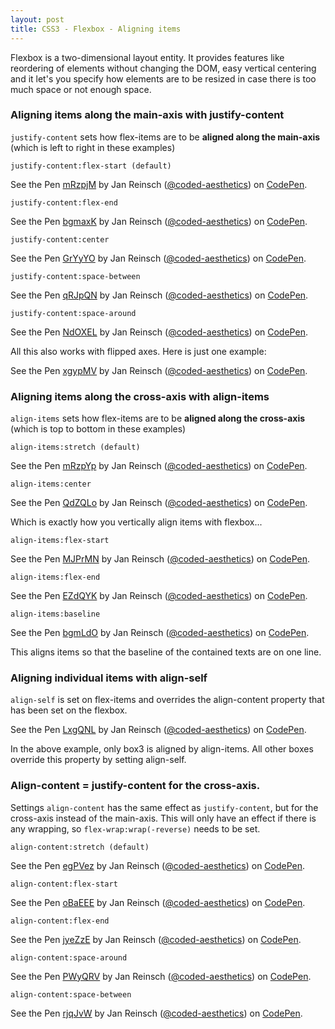 ```yaml
---
layout: post
title: CSS3 - Flexbox - Aligning items
---
```


<div class="message">
  Flexbox is a two-dimensional layout entity. It provides features like reordering of elements without changing the DOM,
  easy vertical centering and it let's you specify how elements are to be resized in case there is too much space or not enough space.
</div>

### Aligning items along the main-axis with justify-content

`justify-content` sets how flex-items are to be **aligned along the main-axis** (which is left to right in these examples)

`justify-content:flex-start (default)`
<p data-height="171" data-theme-id="0" data-slug-hash="mRzpjM" data-default-tab="css,result" data-user="coded-aesthetics" data-embed-version="2" data-pen-title="mRzpjM" class="codepen">See the Pen <a href="http://codepen.io/coded-aesthetics/pen/mRzpjM/">mRzpjM</a> by Jan Reinsch (<a href="http://codepen.io/coded-aesthetics">@coded-aesthetics</a>) on <a href="http://codepen.io">CodePen</a>.</p>
<script async src="https://production-assets.codepen.io/assets/embed/ei.js"></script>

`justify-content:flex-end`
<p data-height="171" data-theme-id="0" data-slug-hash="bgmaxK" data-default-tab="css,result" data-user="coded-aesthetics" data-embed-version="2" data-pen-title="bgmaxK" class="codepen">See the Pen <a href="http://codepen.io/coded-aesthetics/pen/bgmaxK/">bgmaxK</a> by Jan Reinsch (<a href="http://codepen.io/coded-aesthetics">@coded-aesthetics</a>) on <a href="http://codepen.io">CodePen</a>.</p>
<script async src="https://production-assets.codepen.io/assets/embed/ei.js"></script>

`justify-content:center`
<p data-height="157" data-theme-id="0" data-slug-hash="GrYyYO" data-default-tab="css,result" data-user="coded-aesthetics" data-embed-version="2" data-pen-title="GrYyYO" class="codepen">See the Pen <a href="http://codepen.io/coded-aesthetics/pen/GrYyYO/">GrYyYO</a> by Jan Reinsch (<a href="http://codepen.io/coded-aesthetics">@coded-aesthetics</a>) on <a href="http://codepen.io">CodePen</a>.</p>
<script async src="https://production-assets.codepen.io/assets/embed/ei.js"></script>

`justify-content:space-between`
<p data-height="173" data-theme-id="0" data-slug-hash="qRJpQN" data-default-tab="css,result" data-user="coded-aesthetics" data-embed-version="2" data-pen-title="qRJpQN" class="codepen">See the Pen <a href="http://codepen.io/coded-aesthetics/pen/qRJpQN/">qRJpQN</a> by Jan Reinsch (<a href="http://codepen.io/coded-aesthetics">@coded-aesthetics</a>) on <a href="http://codepen.io">CodePen</a>.</p>
<script async src="https://production-assets.codepen.io/assets/embed/ei.js"></script>

`justify-content:space-around`
<p data-height="169" data-theme-id="0" data-slug-hash="NdOXEL" data-default-tab="css,result" data-user="coded-aesthetics" data-embed-version="2" data-pen-title="NdOXEL" class="codepen">See the Pen <a href="http://codepen.io/coded-aesthetics/pen/NdOXEL/">NdOXEL</a> by Jan Reinsch (<a href="http://codepen.io/coded-aesthetics">@coded-aesthetics</a>) on <a href="http://codepen.io">CodePen</a>.</p>
<script async src="https://production-assets.codepen.io/assets/embed/ei.js"></script>

All this also works with flipped axes. Here is just one example:
<p data-height="272" data-theme-id="0" data-slug-hash="xgypMV" data-default-tab="css,result" data-user="coded-aesthetics" data-embed-version="2" data-pen-title="xgypMV" class="codepen">See the Pen <a href="http://codepen.io/coded-aesthetics/pen/xgypMV/">xgypMV</a> by Jan Reinsch (<a href="http://codepen.io/coded-aesthetics">@coded-aesthetics</a>) on <a href="http://codepen.io">CodePen</a>.</p>
<script async src="https://production-assets.codepen.io/assets/embed/ei.js"></script>

### Aligning items along the cross-axis with align-items

`align-items` sets how flex-items are to be **aligned along the cross-axis** (which is top to bottom in these examples)

`align-items:stretch (default)`
<p data-height="265" data-theme-id="0" data-slug-hash="mRzpYp" data-default-tab="css,result" data-user="coded-aesthetics" data-embed-version="2" data-pen-title="mRzpYp" class="codepen">See the Pen <a href="http://codepen.io/coded-aesthetics/pen/mRzpYp/">mRzpYp</a> by Jan Reinsch (<a href="http://codepen.io/coded-aesthetics">@coded-aesthetics</a>) on <a href="http://codepen.io">CodePen</a>.</p>
<script async src="https://production-assets.codepen.io/assets/embed/ei.js"></script>

`align-items:center`
<p data-height="265" data-theme-id="0" data-slug-hash="PWyQoa" data-default-tab="css,result" data-user="coded-aesthetics" data-embed-version="2" data-pen-title="QdZQLo" class="codepen">See the Pen <a href="http://codepen.io/coded-aesthetics/pen/QdZQLo/">QdZQLo</a> by Jan Reinsch (<a href="http://codepen.io/coded-aesthetics">@coded-aesthetics</a>) on <a href="http://codepen.io">CodePen</a>.</p>
<script async src="https://production-assets.codepen.io/assets/embed/ei.js"></script>
Which is exactly how you vertically align items with flexbox...

`align-items:flex-start`
<p data-height="265" data-theme-id="0" data-slug-hash="MJPrMN" data-default-tab="css,result" data-user="coded-aesthetics" data-embed-version="2" data-pen-title="MJPrMN" class="codepen">See the Pen <a href="http://codepen.io/coded-aesthetics/pen/MJPrMN/">MJPrMN</a> by Jan Reinsch (<a href="http://codepen.io/coded-aesthetics">@coded-aesthetics</a>) on <a href="http://codepen.io">CodePen</a>.</p>
<script async src="https://production-assets.codepen.io/assets/embed/ei.js"></script>

`align-items:flex-end`
<p data-height="265" data-theme-id="0" data-slug-hash="EZdQYK" data-default-tab="css,result" data-user="coded-aesthetics" data-embed-version="2" data-pen-title="EZdQYK" class="codepen">See the Pen <a href="http://codepen.io/coded-aesthetics/pen/EZdQYK/">EZdQYK</a> by Jan Reinsch (<a href="http://codepen.io/coded-aesthetics">@coded-aesthetics</a>) on <a href="http://codepen.io">CodePen</a>.</p>
<script async src="https://production-assets.codepen.io/assets/embed/ei.js"></script>

`align-items:baseline`
<p data-height="265" data-theme-id="0" data-slug-hash="bgmLdO" data-default-tab="css,result" data-user="coded-aesthetics" data-embed-version="2" data-pen-title="bgmLdO" class="codepen">See the Pen <a href="http://codepen.io/coded-aesthetics/pen/bgmLdO/">bgmLdO</a> by Jan Reinsch (<a href="http://codepen.io/coded-aesthetics">@coded-aesthetics</a>) on <a href="http://codepen.io">CodePen</a>.</p>
<script async src="https://production-assets.codepen.io/assets/embed/ei.js"></script>
This aligns items so that the baseline of the contained texts are on one line.

### Aligning individual items with align-self

`align-self` is set on flex-items and overrides the align-content property that has been set on the flexbox.
<p data-height="228" data-theme-id="0" data-slug-hash="LxgQNL" data-default-tab="css,result" data-user="coded-aesthetics" data-embed-version="2" data-pen-title="LxgQNL" class="codepen">See the Pen <a href="http://codepen.io/coded-aesthetics/pen/LxgQNL/">LxgQNL</a> by Jan Reinsch (<a href="http://codepen.io/coded-aesthetics">@coded-aesthetics</a>) on <a href="http://codepen.io">CodePen</a>.</p>
<script async src="https://production-assets.codepen.io/assets/embed/ei.js"></script>
In the above example, only box3 is aligned by align-items. All other boxes override this property by setting align-self.

### Align-content = justify-content for the cross-axis.
Settings `align-content` has the same effect as `justify-content`, but for the cross-axis instead of the main-axis.
This will only have an effect if there is any wrapping, so `flex-wrap:wrap(-reverse)` needs to be set.

`align-content:stretch (default)`
<p data-height="265" data-theme-id="0" data-slug-hash="egPVez" data-default-tab="css,result" data-user="coded-aesthetics" data-embed-version="2" data-pen-title="egPVez" class="codepen">See the Pen <a href="http://codepen.io/coded-aesthetics/pen/egPVez/">egPVez</a> by Jan Reinsch (<a href="http://codepen.io/coded-aesthetics">@coded-aesthetics</a>) on <a href="http://codepen.io">CodePen</a>.</p>
<script async src="https://production-assets.codepen.io/assets/embed/ei.js"></script>

`align-content:flex-start`
<p data-height="265" data-theme-id="0" data-slug-hash="oBaEEE" data-default-tab="css,result" data-user="coded-aesthetics" data-embed-version="2" data-pen-title="oBaEEE" class="codepen">See the Pen <a href="http://codepen.io/coded-aesthetics/pen/oBaEEE/">oBaEEE</a> by Jan Reinsch (<a href="http://codepen.io/coded-aesthetics">@coded-aesthetics</a>) on <a href="http://codepen.io">CodePen</a>.</p>
<script async src="https://production-assets.codepen.io/assets/embed/ei.js"></script>

`align-content:flex-end`
<p data-height="265" data-theme-id="0" data-slug-hash="jyeZzE" data-default-tab="css,result" data-user="coded-aesthetics" data-embed-version="2" data-pen-title="jyeZzE" class="codepen">See the Pen <a href="http://codepen.io/coded-aesthetics/pen/jyeZzE/">jyeZzE</a> by Jan Reinsch (<a href="http://codepen.io/coded-aesthetics">@coded-aesthetics</a>) on <a href="http://codepen.io">CodePen</a>.</p>
<script async src="https://production-assets.codepen.io/assets/embed/ei.js"></script>

`align-content:space-around`
<p data-height="232" data-theme-id="0" data-slug-hash="PWyQRV" data-default-tab="css,result" data-user="coded-aesthetics" data-embed-version="2" data-pen-title="PWyQRV" class="codepen">See the Pen <a href="http://codepen.io/coded-aesthetics/pen/PWyQRV/">PWyQRV</a> by Jan Reinsch (<a href="http://codepen.io/coded-aesthetics">@coded-aesthetics</a>) on <a href="http://codepen.io">CodePen</a>.</p>
<script async src="https://production-assets.codepen.io/assets/embed/ei.js"></script>

`align-content:space-between`
<p data-height="234" data-theme-id="0" data-slug-hash="rjqJvW" data-default-tab="css,result" data-user="coded-aesthetics" data-embed-version="2" data-pen-title="rjqJvW" class="codepen">See the Pen <a href="http://codepen.io/coded-aesthetics/pen/rjqJvW/">rjqJvW</a> by Jan Reinsch (<a href="http://codepen.io/coded-aesthetics">@coded-aesthetics</a>) on <a href="http://codepen.io">CodePen</a>.</p>
<script async src="https://production-assets.codepen.io/assets/embed/ei.js"></script>